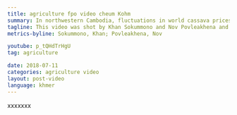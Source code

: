 ```yaml
---
title: agriculture fpo video cheum Kohm 
summary: In northwestern Cambodia, fluctuations in world cassava prices cause uncertainty, pain among former Khmer Rouge stalwarts, and one of them is farmer Khoem Yeng.
tagline: This video was shot by Khan Sokummono and Nov Povleakhena and produced by Say Mony.
metrics-byline: Sokummono, Khan; Povleakhena, Nov

youtube: p_tQHdTrHgU
tag: agriculture

date: 2018-07-11
categories: agriculture video
layout: post-video
language: khmer
---
```


xxxxxxx